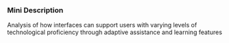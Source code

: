 ### Mini Description

Analysis of how interfaces can support users with varying levels of technological proficiency through adaptive assistance and learning features
